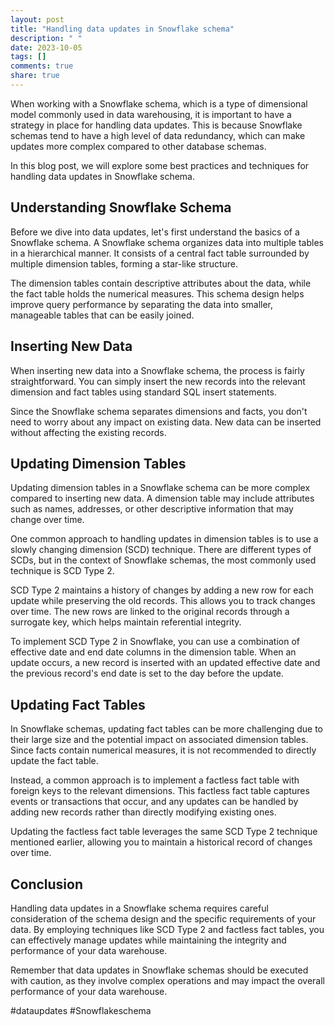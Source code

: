 ```yaml
---
layout: post
title: "Handling data updates in Snowflake schema"
description: " "
date: 2023-10-05
tags: []
comments: true
share: true
---
```


When working with a Snowflake schema, which is a type of dimensional model commonly used in data warehousing, it is important to have a strategy in place for handling data updates. This is because Snowflake schemas tend to have a high level of data redundancy, which can make updates more complex compared to other database schemas.

In this blog post, we will explore some best practices and techniques for handling data updates in Snowflake schema.

## Understanding Snowflake Schema

Before we dive into data updates, let's first understand the basics of a Snowflake schema. A Snowflake schema organizes data into multiple tables in a hierarchical manner. It consists of a central fact table surrounded by multiple dimension tables, forming a star-like structure.

The dimension tables contain descriptive attributes about the data, while the fact table holds the numerical measures. This schema design helps improve query performance by separating the data into smaller, manageable tables that can be easily joined.

## Inserting New Data

When inserting new data into a Snowflake schema, the process is fairly straightforward. You can simply insert the new records into the relevant dimension and fact tables using standard SQL insert statements.

Since the Snowflake schema separates dimensions and facts, you don't need to worry about any impact on existing data. New data can be inserted without affecting the existing records.

## Updating Dimension Tables

Updating dimension tables in a Snowflake schema can be more complex compared to inserting new data. A dimension table may include attributes such as names, addresses, or other descriptive information that may change over time.

One common approach to handling updates in dimension tables is to use a slowly changing dimension (SCD) technique. There are different types of SCDs, but in the context of Snowflake schemas, the most commonly used technique is SCD Type 2.

SCD Type 2 maintains a history of changes by adding a new row for each update while preserving the old records. This allows you to track changes over time. The new rows are linked to the original records through a surrogate key, which helps maintain referential integrity.

To implement SCD Type 2 in Snowflake, you can use a combination of effective date and end date columns in the dimension table. When an update occurs, a new record is inserted with an updated effective date and the previous record's end date is set to the day before the update.

## Updating Fact Tables

In Snowflake schemas, updating fact tables can be more challenging due to their large size and the potential impact on associated dimension tables. Since facts contain numerical measures, it is not recommended to directly update the fact table.

Instead, a common approach is to implement a factless fact table with foreign keys to the relevant dimensions. This factless fact table captures events or transactions that occur, and any updates can be handled by adding new records rather than directly modifying existing ones.

Updating the factless fact table leverages the same SCD Type 2 technique mentioned earlier, allowing you to maintain a historical record of changes over time.

## Conclusion

Handling data updates in a Snowflake schema requires careful consideration of the schema design and the specific requirements of your data. By employing techniques like SCD Type 2 and factless fact tables, you can effectively manage updates while maintaining the integrity and performance of your data warehouse.

Remember that data updates in Snowflake schemas should be executed with caution, as they involve complex operations and may impact the overall performance of your data warehouse.

#dataupdates #Snowflakeschema
